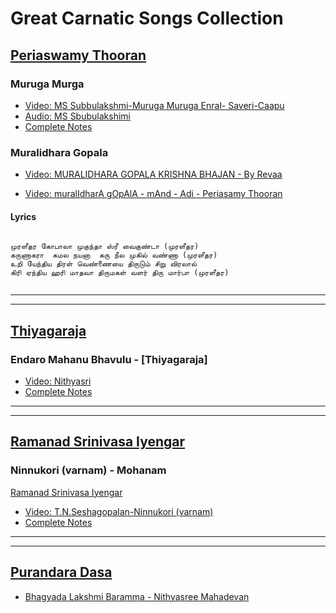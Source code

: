 # Great Carnatic Songs Collection


## [Periaswamy Thooran](https://en.wikipedia.org/wiki/Periyasaamy_Thooran)

### Muruga Murga 
- [Video: MS Subbulakshmi-Muruga Muruga Enral- Saveri-Caapu](https://www.youtube.com/watch?v=ju5nYcGWvmg)
- [Audio: MS Sbubulakshimi](https://soundcloud.com/karnatik/c1208)
- [Complete Notes](http://www.shivkumar.org/music/murugamuruga.pdf)


### Muralidhara Gopala 

- [Video: MURALIDHARA GOPALA KRISHNA BHAJAN - By Revaa ](https://www.youtube.com/watch?v=Fjo7dPOkzDI)

- [Video: muralIdharA gOpAlA - mAnd - Adi - Periasamy Thooran ](https://www.youtube.com/watch?v=ku87hsna784)

#### Lyrics
```

முரளீதர கோபாலா முகுந்தா ஸ்ரீ வைகுண்டா (முரளீதர)
கருணாகரா  கமல நயனா  கரு நீல முகில் வண்ணா (முரளீதர)
உறி யேந்திய திரள் வெண்ணையை திருடும் சிறு விரலால்
கிரி ஏந்திய ஹரி மாதவா திருமகள் வளர் திரு மார்பா (முரளீதர)


```
<hr/><hr/>

## [Thiyagaraja](https://en.wikipedia.org/wiki/Tyagaraja)

### Endaro Mahanu Bhavulu - [Thiyagaraja]

- [Video: Nithyasri](https://www.youtube.com/watch?v=miZlfSPbKdY)
- [Complete Notes](http://www.shivkumar.org/music/endaromahanubhavulu-new.pdf)

<hr/><hr/>

## [Ramanad Srinivasa Iyengar](https://en.wikipedia.org/wiki/Poochi_Srinivasa_Iyengar)

### Ninnukori (varnam) - Mohanam  
[Ramanad Srinivasa Iyengar](https://en.wikipedia.org/wiki/Poochi_Srinivasa_Iyengar)
- [Video: T.N.Seshagopalan-Ninnukori (varnam)](https://www.youtube.com/watch?v=zlqcwbiwEog)
- [Complete Notes](http://www.shivkumar.org/music/varnams/ninnukori.htm)


<hr/><hr/>

## [Purandara Dasa](https://en.wikipedia.org/wiki/Tyagaraja)
- [Bhagyada Lakshmi Baramma - Nithyasree Mahadevan](https://www.youtube.com/watch?v=0wMgHi3Fq0M)





